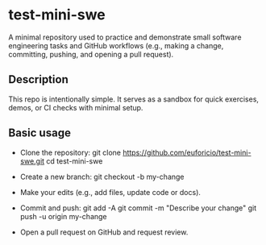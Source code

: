 # test-mini-swe

A minimal repository used to practice and demonstrate small software engineering tasks and GitHub workflows (e.g., making a change, committing, pushing, and opening a pull request).

## Description
This repo is intentionally simple. It serves as a sandbox for quick exercises, demos, or CI checks with minimal setup.

## Basic usage
- Clone the repository:
  git clone https://github.com/euforicio/test-mini-swe.git
  cd test-mini-swe

- Create a new branch:
  git checkout -b my-change

- Make your edits (e.g., add files, update code or docs).

- Commit and push:
  git add -A
  git commit -m "Describe your change"
  git push -u origin my-change

- Open a pull request on GitHub and request review.
